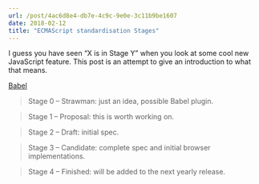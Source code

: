 ```yaml
---
url: /post/4ac6d8e4-db7e-4c9c-9e0e-3c11b9be1607
date: 2018-02-12
title: "ECMAScript standardisation Stages"
---
```


I guess you have seen &#8220;X is in Stage Y&#8221; when you look at some cool new JavaScript feature. This post is an attempt to give an introduction to what that means.



[Babel][1]



> Stage 0 &#8211; Strawman: just an idea, possible Babel plugin.

    

> Stage 1 &#8211; Proposal: this is worth working on.

    

> Stage 2 &#8211; Draft: initial spec.

    

> Stage 3 &#8211; Candidate: complete spec and initial browser implementations.

    

> Stage 4 &#8211; Finished: will be added to the next yearly release.



 [1]: https://babeljs.io/docs/plugins/